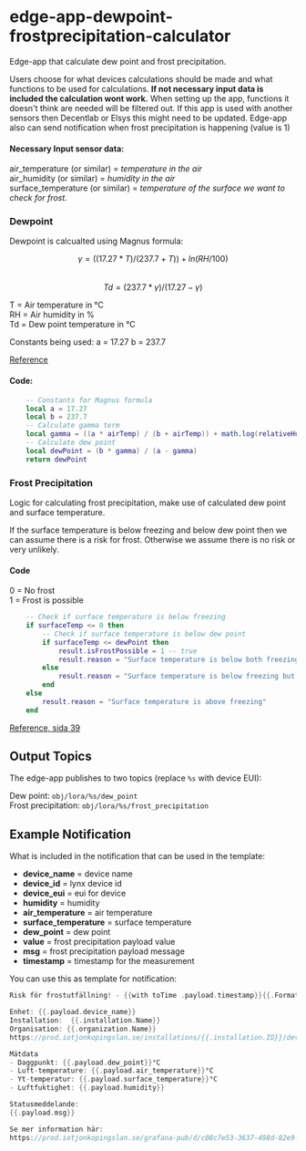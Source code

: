 # edge-app-dewpoint-frostprecipitation-calculator
Edge-app that calculate dew point and frost precipitation.

Users choose for what devices calculations should be made and what functions to be used for calculations. <strong>If not necessary input data is included the calculation wont work.</strong> When setting up the app, functions it doesn't think are needed will be filtered out. If this app is used with another sensors then Decentlab or Elsys this might need to be updated.
Edge-app also can send notification when frost precipitation is happening (value is 1)

#### Necessary Input sensor data:
air_temperature (or similar) = <em>temperature in the air</em>\
air_humidity (or similar) = <em>humidity in the air</em>\
surface_temperature (or similar) = <em>temperature of the surface we want to check for frost. </em>


### Dewpoint
Dewpoint is calcualted using Magnus formula:

$$ γ = ((17.27 * T) / (237.7 + T)) + ln(RH/100) $$\
$$ Td = (237.7 * γ) / (17.27 - γ)$$

T = Air temperature in °C\
RH = Air humidity in %\
Td = Dew point temperature in °C

Constants being used:
a = 17.27
b = 237.7

[Reference](https://en.wikipedia.org/wiki/Dew_point)
#### Code:
```lua
    -- Constants for Magnus formula
    local a = 17.27
    local b = 237.7
    -- Calculate gamma term
    local gamma = ((a * airTemp) / (b + airTemp)) + math.log(relativeHumidity / 100.0)
    -- Calculate dew point
    local dewPoint = (b * gamma) / (a - gamma)
    return dewPoint
```

### Frost Precipitation
Logic for calculating frost precipitation, make use of calculated dew point and surface temperature.

If the surface temperature is below freezing and below dew point then we can assume there is a risk for frost. Otherwise we assume there is no risk or very unlikely.

#### Code

0 = No frost\
1 = Frost is possible

```lua
    -- Check if surface temperature is below freezing
    if surfaceTemp <= 0 then
        -- Check if surface temperature is below dew point
        if surfaceTemp <= dewPoint then
            result.isFrostPossible = 1 -- true
            result.reason = "Surface temperature is below both freezing and dew point"
        else
            result.reason = "Surface temperature is below freezing but above dew point"
        end
    else
        result.reason = "Surface temperature is above freezing"
    end
```
[Reference, sida 39](https://www.diva-portal.org/smash/get/diva2:673365/FULLTEXT01.pdf)

## Output Topics
The edge-app publishes to two topics (replace `%s` with device EUI):

Dew point: `obj/lora/%s/dew_point` \
Frost precipitation: `obj/lora/%s/frost_precipitation`


## Example Notification
What is included in the notification that can be used in the template:
- **device_name** = device name
- **device_id** = lynx device id
- **device_eui** = eui for device
- **humidity** = humidity
- **air_temperature** = air temperature
- **surface_temperature** = surface temperature
- **dew_point** = dew point
- **value** = frost precipitation payload value
- **msg** = frost precipitation payload message
- **timestamp** = timestamp for the measurement

You can use this as template for notification:
```go
Risk för frostutfällning! - {{with toTime .payload.timestamp}}{{.Format "2006-01-02 15:04:05"}}{{end}}

Enhet: {{.payload.device_name}}
Installation:  {{.installation.Name}}
Organisation: {{.organization.Name}}
https://prod.iotjonkopingslan.se/installations/{{.installation.ID}}/devices/edit/{{.payload.device_id}}

Mätdata 
- Daggpunkt: {{.payload.dew_point}}°C
- Luft-temperature: {{.payload.air_temperature}}°C
- Yt-temperatur: {{.payload.surface_temperature}}°C
- Luftfuktighet: {{.payload.humidity}}

Statusmeddelande:
{{.payload.msg}}

Se mer information här:  
https://prod.iotjonkopingslan.se/grafana-pub/d/c08c7e53-3637-498d-82e9-9cfd74f4ca67/sno-och-halkbekampning-lansgemensam?orgId=1&from=now-12h&to=now&timezone=browser&var-installation={{.installation.ID}}&var-eui={{.payload.device_eui}}&refresh=1m
```